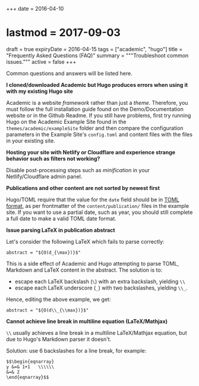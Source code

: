 +++
date = 2016-04-10
# lastmod = 2017-09-03
draft = true 
expiryDate = 2016-04-15
tags = ["academic", "hugo"]
title = "Frequently Asked Questions (FAQ)"
summary = """Troubleshoot common issues."""
active = false
+++

Common questions and answers will be listed here.

**I cloned/downloaded Academic but Hugo produces errors when using it with my existing Hugo site**

Academic is a website *framework* rather than just a *theme*. Therefore, you must follow the full installation guide found on the Demo/Documentation website or in the Github Readme. If you still have problems, first try running Hugo on the Academic Example Site found in the `themes/academic/exampleSite` folder and then compare the configuration parameters in the Example Site's `config.toml` and content files with the files in your existing site.

**Hosting your site with Netlify or Cloudflare and experience strange behavior such as filters not working?**

Disable post-processing steps such as *minification* in your Netlify/Cloudflare admin panel.

**Publications and other content are not sorted by newest first**

Hugo/TOML require that the value for the `date` field should be in [TOML format](https://github.com/toml-lang/toml#local-date-time), as per frontmatter of the `content/publication/` files in the example site. If you want to use a partial date, such as year, you should still complete a full date to make a valid TOML date format.

**Issue parsing LaTeX in publication abstract**

Let's consider the following LaTeX which fails to parse correctly:

    abstract = "${O(d_{\max})}$"

This is a side effect of Academic and Hugo attempting to parse TOML, Markdown and LaTeX content in the abstract. The solution is to:

- escape each LaTeX backslash (`\`) with an extra backslash, yielding `\\`
- escape each LaTeX underscore (`_`) with two backslashes, yielding `\\_`.

Hence, editing the above example, we get:

    abstract = "${O(d\\_{\\max})}$"

**Cannot achieve line break in multiline equation (LaTeX/Mathjax)**

`\\` usually achieves a line break in a multiline LaTeX/Mathjax equation, but due to Hugo's Markdown parser it doesn't.

Solution: use 6 backslashes for a line break, for example:

```
$$\begin{eqnarray} 
y &=& 1+1   \\\\\\
&=& 2
\end{eqnarray}$$
```
